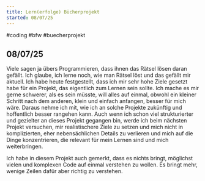 ```yaml
---
title: Lern(erfolge) Bücherprojekt
started: 08/07/25
---
```

#coding #bfw #buecherprojekt

## 08/07/25
Viele sagen ja übers Programmieren, dass ihnen das Rätsel lösen daran gefällt. Ich glaube, ich lerne noch, wie man Rätsel löst und das gefällt mir aktuell.
Ich habe heute festgestellt, dass ich mir sehr hohe Ziele gesetzt habe für ein Projekt, das eigentlich zum Lernen sein sollte. Ich mache es mir gerne schwerer, als es sein müsste, will alles auf einmal, obwohl ein kleiner Schritt nach dem anderen, klein und einfach anfangen, besser für mich wäre. Daraus nehme ich mit, wie ich an solche Projekte zukünftig und hoffentlich besser rangehen kann. Auch wenn ich schon viel strukturierter und gezielter an dieses Projekt gegangen bin, werde ich beim nächsten Projekt versuchen, mir realistischere Ziele zu setzen und mich nicht in komplizierten, eher nebensächlichen Details zu verlieren und mich auf die Dinge konzentrieren, die relevant für mein Lernen sind und mich weiterbringen.

Ich habe in diesem Projekt auch gemerkt, dass es nichts bringt, möglichst vielen und komplexen Code auf einmal verstehen zu wollen. Es bringt mehr, wenige Zeilen dafür aber richtig zu verstehen. 